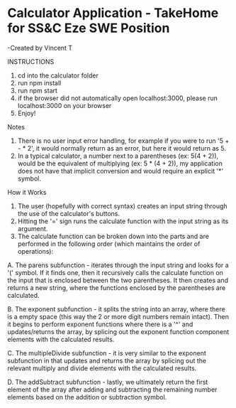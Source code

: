 # Calculator Application - TakeHome for SS&C Eze SWE Position
-Created by Vincent T

INSTRUCTIONS
1. cd into the calculator folder
2. run npm install
3. run npm start
4. if the browser did not automatically open localhost:3000, please run localhost:3000 on your browser
5. Enjoy!

Notes
1. There is no user input error handling, for example if you were to run '5 + - * 2', it would normally return as an error, but here it would return as 5.
2. In a typical calculator, a number next to a parentheses (ex: 5(4 + 2)), would be the equivalent of multiplying (ex: 5 * (4 + 2)), my application does not have that implicit conversion and would require an explicit '*' symbol.

How it Works
1. The user (hopefully with correct syntax) creates an input string through the use of the calculator's buttons.
2. Hitting the '=' sign runs the calculate function with the input string as its argument.
3. The calculate function can be broken down into the parts and are performed in the following order (which maintains the order of operations):

  A. The parens subfunction - iterates through the input string and looks for a '(' symbol. If it finds one, then it recursively calls the calculate function on the input that is enclosed between the two parentheses. It then creates and returns a new string, where the functions enclosed by the parentheses are calculated.

  B. The exponent subfunction - it splits the string into an array, where there is a empty space (this way the 2 or more digit numbers remain intact). Then it begins to perform exponent functions where there is a '^' and updates/returns the array, by splicing out the exponent function component elements with the calculated results.

  C. The multipleDivide subfunction - it is very similar to the exponent subfunction in that updates and returns the array by splicing out the relevant multiply and divide elements with the calculated results.

  D. The addSubtract subfunction - lastly, we ultimately return the first element of the array after adding and subtracting the remaining number elements based on the addition or subtraction symbol.
